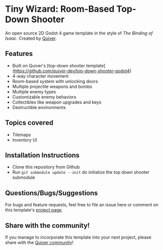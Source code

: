 # Tiny Wizard: Room-Based Top-Down Shooter
An open source 2D Godot 4 game template in the style of *The Binding of Isaac*.
Created by [Quiver](https://quiver.dev).

## Features
- Built on Quiver's [top-down shooter template] (https://github.com/quiver-dev/top-down-shooter-godot4)
- 4-way character movement
- Room-based system with unlocking doors
- Multiple projectile weapons and bombs
- Multiple enemy types
- Customizable enemy behaviors
- Collectibles like weapon upgrades and keys
- Destructible environments

## Topics covered
- Tilemaps
- Inventory UI

## Installation Instructions
* Clone this repository from Github
* Run ```git submodule update --init``` do initialize the top down shooter submodule

## Questions/Bugs/Suggestions
For bugs and feature requests, feel free to file an issue here or comment on this template's [project page](https://quiver.dev/assets/game-templates/tiny-wizard-top-down-shooter-binding-of-isaac-godot-4/).

## Share with the community!
If you manage to incorporate this template into your next project, please share with the [Quiver community](https://quiver.dev/)!
